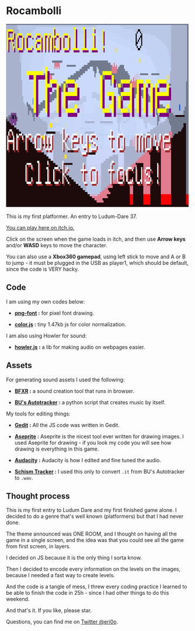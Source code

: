 # Rocambolli

![Rocambolli The Game](cover_gif.gif)

This is my first platformer. An entry to Ludum-Dare 37.

[You can play here on itch.io.](https://eri0o.itch.io/rocambolli)

Click on the screen when the game loads in itch, and then use **Arrow keys** and/or **WASD** keys to move the character.

You can also use a **Xbox360 gamepad**, using left stick to move and A or B to jump - it must be plugged in the USB as player1, which should be default, since the code is VERY hacky.

## Code

I am using my own codes below:

 - **[png-font](https://github.com/ericoporto/png-font) :** for pixel font drawing.

 - **[color.js](https://github.com/ericoporto/TouchyEngine/blob/master/color.js) :** tiny 1.47kb js for color normalization.

 I am also using Howler for sound:

 - **[howler.js](https://github.com/goldfire/howler.js) :** a lib for making audio on webpages easier.
  
## Assets
  
For generating sound assets I used the following:

 - **[BFXR](http://www.bfxr.net/) :** a sound creation tool that runs in browser.
 
 - **[BU's Autotracker](https://github.com/iamgreaser/it2everything/blob/master/atrk-bu.py) :** a python script that creates music by itself.
 
My tools for editing things:

 - **[Gedit](https://wiki.gnome.org/Apps/Gedit) :** All the JS code was written in Gedit.
 
 - **[Aseprite](https://github.com/aseprite/aseprite) :** Aseprite is the nicest tool ever written for drawing images. I used Aseprite for drawing - if you look my code you will see how drawing is everything in this game.

 - **[Audacity](http://www.audacityteam.org/) :** Audacity is how I edited and fine tuned the audio.
 
 - **[Schism Tracker](http://schismtracker.org/) :** I used this only to convert `.it` from BU's Autotracker to `.wav`.
 
## Thought process

This is my first entry to Ludum Dare and my first finished game alone. I decided to do a genre that's well known (platformers) but that I had never done.

The theme announced was ONE ROOM, and I thought on having all the game in a single screen, and the idea was that you could see all the game from first screen, in layers.

I decided on JS because it is the only thing I sorta know.

Then I decided to encode every information on the levels on the images, because I needed a fast way to create levels.

And the code is a tangle of mess, I threw every coding practice I learned to be able to finish the code in 25h - since I had other things to do this weekend.

And that's it. If you like, please star.

Questions, you can find me on [Twitter @eri0o](https://twitter.com/eri0o). 
